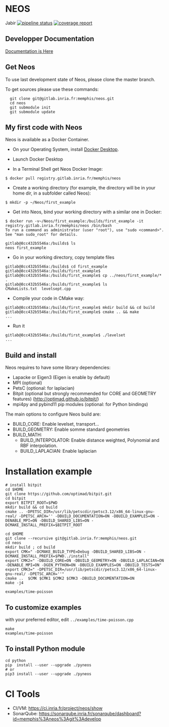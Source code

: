 NEOS
====
Jabir
[![pipeline status](https://gitlab.inria.fr/memphis/neos/badges/develop/pipeline.svg)](https://gitlab.inria.fr/memphis/neos/commits/develop)
[![coverage report](https://gitlab.inria.fr/memphis/neos/badges/develop/coverage.svg)](https://gitlab.inria.fr/memphis/neos/commits/develop)

Developper Documentation
------------------------

[Documentation is Here](https://memphis.gitlabpages.inria.fr/neos/)

Get Neos
--------
To use last development state of Neos, please clone the master branch.

To get sources please use these commands:

      git clone git@gitlab.inria.fr:memphis/neos.git
      cd neos
      git submodule init
      git submodule update


My first code with Neos
-----------------------

Neos is available as a Docker Container.

- On your Operating System, install [Docker Desktop](https://docs.docker.com/get-docker/).

- Launch Docker Desktop

- In a Terminal Shell get Neos Docker Image:

```
$ docker pull registry.gitlab.inria.fr/memphis/neos
```

- Create a working directory (for example, the directory will be in your home dir, in a subfolder called Neos):

```
$ mkdir -p ~/Neos/first_example
```

- Get into Neos, bind your working directory with a similar one in Docker:

```
$ docker run -v~/Neos/first_example:/builds/first_example -it registry.gitlab.inria.fr/memphis/neos /bin/bash
To run a command as administrator (user "root"), use "sudo <command>".
See "man sudo_root" for details.

gitlab@8cc432b5546a:/builds$ ls
neos first_example
```

- Go in your working directory, copy template files

```
gitlab@8cc432b5546a:/builds$ cd first_example
gitlab@8cc432b5546a:/builds/first_example$
gitlab@8cc432b5546a:/builds/first_example$ cp ../neos/first_example/* .
gitlab@8cc432b5546a:/builds/first_example$ ls
CMakeLists.txt  levelsept.cpp
```

- Compile your code in CMake way:

```
gitlab@8cc432b5546a:/builds/first_example$ mkdir build && cd build
gitlab@8cc432b5546a:/builds/first_example$ cmake .. && make
...
```

- Run it

```
gitlab@8cc432b5546a:/builds/first_example$ ./levelset
...
```

Build and install
-----------------
Neos requires to have some library dependencies:
   * Lapacke or Eigen3 (Eigen is enable by default)
   * MPI (optional)
   * PetsC (optional: for laplacian)
   * Bitpit (optional but strongly recommended for CORE and GEOMETRY features) (http://optimad.github.io/bitpit/)
   * mpi4py and pybind11 pip modules (optional: for Python bindings)

The main options to configure Neos build are:
   * BUILD_CORE: Enable levelset, transport...
   * BUILD_GEOMETRY: Enable somme standard geometries
   * BUILD_MATH:
      * BUILD_INTERPOLATOR: Enable distance weighted, Polynomial and RBF interpolation.
      * BUILD_LAPLACIAN: Enable laplacian

# Installation example

```
# install bitpit
cd $HOME
git clone https://github.com/optimad/bitpit.git
cd bitpit
export BITPIT_ROOT=$PWD
mkdir build && cd build
cmake .. -DPETSC_DIR=/usr/lib/petscdir/petsc3.12/x86_64-linux-gnu-real/ -DPETSC_ARCH='' -DBUILD_DOCUMENTATION=ON -DBUILD_EXAMPLES=ON -DENABLE_MPI=ON -DBUILD_SHARED_LIBS=ON -DCMAKE_INSTALL_PREFIX=$BITPIT_ROOT

cd $HOME
git clone --recursive git@gitlab.inria.fr:memphis/neos.git
cd neos
mkdir build ; cd build
export CMK=" -DCMAKE_BUILD_TYPE=Debug -DBUILD_SHARED_LIBS=ON -DCMAKE_INSTALL_PREFIX=$PWD../install"
export CMK2=" -DBUILD_CORE=ON -DBUILD_GEOMETRY=ON -DBUILD_LAPLACIAN=ON -DENABLE_MPI=ON -DGEN_PYTHON=ON -DBUILD_EXAMPLES=ON -DBUILD_TESTS=ON"
export CMK3=" -DPETSC_DIR=/usr/lib/petscdir/petsc3.12/x86_64-linux-gnu-real/ -DPETSC_ARCH=''"
cmake ..  $CMK $CMK1 $CMK2 $CMK3 -DBUILD_DOCUMENTATION=ON
make -j4

examples/time-poisson
```

## To customize examples

with your preferred editor, edit `../examples/time-poisson.cpp`

```
make
examples/time-poisson
```

## To install Python module

```
cd python
pip  install --user --upgrade ./pyneos
# or
pip3 install --user --upgrade ./pyneos
```

# CI Tools

  * CI/VM: https://ci.inria.fr/project/neos/show
  * SonarQube: https://sonarqube.inria.fr/sonarqube/dashboard?id=memphis%3Aneos%3Agit%3Adevelop
